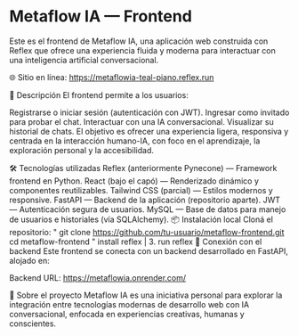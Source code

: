 # Metaflow IA — Frontend
Este es el frontend de Metaflow IA, una aplicación web construida con Reflex que ofrece una experiencia fluida y moderna para interactuar con una inteligencia artificial conversacional.

🌐 Sitio en línea: https://metaflowia-teal-piano.reflex.run

🚀 Descripción
El frontend permite a los usuarios:

Registrarse o iniciar sesión (autenticación con JWT).
Ingresar como invitado para probar el chat.
Interactuar con una IA conversacional.
Visualizar su historial de chats.
El objetivo es ofrecer una experiencia ligera, responsiva y centrada en la interacción humano-IA, con foco en el aprendizaje, la exploración personal y la accesibilidad.

🛠️ Tecnologías utilizadas
Reflex (anteriormente Pynecone) — Framework frontend en Python.
React (bajo el capó) — Renderizado dinámico y componentes reutilizables.
Tailwind CSS (parcial) — Estilos modernos y responsive.
FastAPI — Backend de la aplicación (repositorio aparte).
JWT — Autenticación segura de usuarios.
MySQL — Base de datos para manejo de usuarios e historiales (vía SQLAlchemy).
📦 Instalación local
Cloná el repositorio: " git clone https://github.com/tu-usuario/metaflow-frontend.git cd metaflow-frontend "
install reflex | 3. run reflex
🔗 Conexión con el backend Este frontend se conecta con un backend desarrollado en FastAPI, alojado en:

Backend URL: https://metaflowia.onrender.com/

💬 Sobre el proyecto Metaflow IA es una iniciativa personal para explorar la integración entre tecnologías modernas de desarrollo web con IA conversacional, enfocada en experiencias creativas, humanas y conscientes.